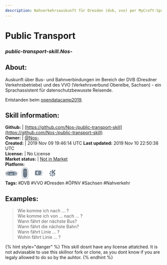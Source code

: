 ```yaml
---    
description: Nahverkehrsauskunft für Dresden (dvb, vvo) per MyCroft-Sprachassistent  
---    
```

# Public Transport  
### _public-transport-skill.Nos-_  
## About:  
Auskunft über Bus- und Bahnverbindungen im Bereich der DVB (Dresdner Verkehrsbetriebe) und des VVO (Verkehrsverbund Oberelbe, Sachsen) - ein Sprachassistent für datenschutzbewusste Reisende.

Entstanden beim [opendatacamp2019](http://www.dresden.de/odcdresden19).

## Skill information:  
**Github:** | [https://github.com/Nos-/public-transport-skill](https://github.com/Nos-/public-transport-skill)  
**Owner:** | [@Nos-](https://github.com/Nos-)  
**Created:** | 2019 Nov 09 19:46:14 UTC  **Last updated:** 2019 Nov 10 22:50:38 UTC  
**License:** | No License  
**Market status:** | [Not in Market](https://market.mycroft.ai/skill/)  
**Platform:**  
 ![](../.gitbook/assets/mark-1-icon.png)  ![](../.gitbook/assets/mark-2-icon.png)  ![](../.gitbook/assets/picroft-icon.png)  ![](../.gitbook/assets/kde.png)   
**Tags:** \#DVB \#VVO \#Dresden \#ÖPNV \#Sachsen \#Nahverkehr   
## Examples:  
> Wie komme ich nach ... ?  
> Wie komme ich von ... nach ... ?  
> Wann fährt der nächste Bus?  
> Wann fährt die nächste Bahn?  
> Wann fährt Linie ... ?  
> Wohin fährt Linie ... ?  
  
{% hint style="danger" %}
This skill dosnt have any license attatched. It is not adviasable to use this skillnor fork or clone, as you dont know if you are legaly allowed to do so by the auhtor.
{% endhint %}
